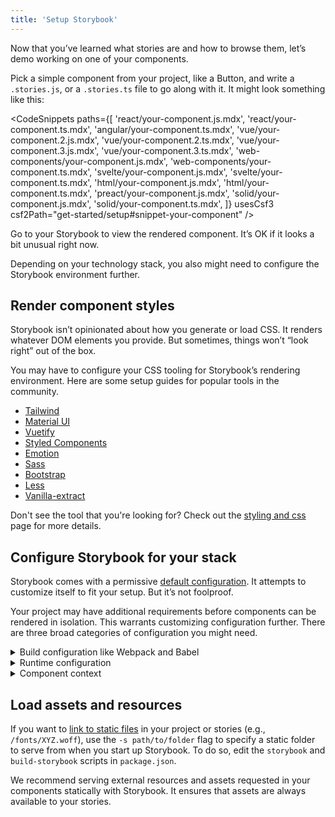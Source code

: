```yaml
---
title: 'Setup Storybook'
---
```


Now that you’ve learned what stories are and how to browse them, let’s demo working on one of your components.

Pick a simple component from your project, like a Button, and write a `.stories.js`, or a `.stories.ts` file to go along with it. It might look something like this:

<!-- prettier-ignore-start -->

<CodeSnippets
  paths={[
    'react/your-component.js.mdx',
    'react/your-component.ts.mdx',
    'angular/your-component.ts.mdx',
    'vue/your-component.2.js.mdx',
    'vue/your-component.2.ts.mdx',
    'vue/your-component.3.js.mdx',
    'vue/your-component.3.ts.mdx',
    'web-components/your-component.js.mdx',
    'web-components/your-component.ts.mdx',
    'svelte/your-component.js.mdx',
    'svelte/your-component.ts.mdx',
    'html/your-component.js.mdx',
    'html/your-component.ts.mdx',
    'preact/your-component.js.mdx',
    'solid/your-component.js.mdx',
    'solid/your-component.ts.mdx',
  ]}
  usesCsf3
  csf2Path="get-started/setup#snippet-your-component"
/>

<!-- prettier-ignore-end -->

Go to your Storybook to view the rendered component. It’s OK if it looks a bit unusual right now.

Depending on your technology stack, you also might need to configure the Storybook environment further.

## Render component styles

Storybook isn’t opinionated about how you generate or load CSS. It renders whatever DOM elements you provide. But sometimes, things won’t “look right” out of the box.

You may have to configure your CSS tooling for Storybook’s rendering environment. Here are some setup guides for popular tools in the community.

- [Tailwind](https://storybook.js.org/recipes/tailwindcss/)
- [Material UI](https://storybook.js.org/recipes/@mui/material/)
- [Vuetify](https://storybook.js.org/recipes/vuetify/)
- [Styled Components](https://storybook.js.org/recipes/styled-components/)
- [Emotion](https://storybook.js.org/recipes/@emotion/styled/)
- [Sass](https://storybook.js.org/recipes/sass/)
- [Bootstrap](https://storybook.js.org/recipes/bootstrap/)
- [Less](https://storybook.js.org/recipes/less/)
- [Vanilla-extract](https://storybook.js.org/recipes/@vanilla-extract/css/)

Don't see the tool that you're looking for? Check out the [styling and css](../configure/styling-and-css.md) page for more details.

## Configure Storybook for your stack

Storybook comes with a permissive [default configuration](../configure/overview.md). It attempts to customize itself to fit your setup. But it’s not foolproof.

Your project may have additional requirements before components can be rendered in isolation. This warrants customizing configuration further. There are three broad categories of configuration you might need.

<details>
<summary>Build configuration like Webpack and Babel</summary>

If you see errors on the CLI when you run the `yarn storybook` command, you likely need to make changes to Storybook’s build configuration. Here are some things to try:

- [Presets](../addons/addon-types.md) bundle common configurations for various technologies into Storybook. In particular, presets exist for Create React App and Ant Design.
- Specify a custom [Babel configuration](../configure/babel.md#custom-babel-config) for Storybook. Storybook automatically tries to use your project’s config if it can.
- Adjust the [Webpack configuration](../builders/webpack.md) that Storybook uses. Try patching in your own configuration if needed.

</details>

<details>
<summary>Runtime configuration</summary>

If Storybook builds but you see an error immediately when connecting to it in the browser, in that case, chances are one of your input files is not compiling/transpiling correctly to be interpreted by the browser. Storybook supports evergreen browsers, but you may need to check the Babel and Webpack settings (see above) to ensure your component code works correctly.

</details>

<details id="component-context" name="component-context">
<summary>Component context</summary>

If a particular story has a problem rendering, often it means your component expects a specific environment is available to the component.

A common frontend pattern is for components to assume that they render in a specific “context” with parent components higher up the rendering hierarchy (for instance, theme providers).

Use [decorators](../writing-stories/decorators.md) to “wrap” every story in the necessary context providers. The [`.storybook/preview.js`](../configure/overview.md#configure-story-rendering) file allows you to customize how components render in Canvas, the preview iframe. See how you can wrap every component rendered in Storybook with [Styled Components](https://styled-components.com/) `ThemeProvider`, [Vue's Fontawesome](https://github.com/FortAwesome/vue-fontawesome), or with an Angular theme provider component in the example below.

<!-- prettier-ignore-start -->

<CodeSnippets
  paths={[
    'react/storybook-preview-with-styled-components-decorator.js.mdx',
    'react/storybook-preview-with-styled-components-decorator.ts.mdx',
    'vue/storybook-preview-with-library-decorator.library-2.js.mdx',
    'vue/storybook-preview-with-library-decorator.library-2.ts.mdx',
    'vue/storybook-preview-with-library-decorator.library-3.js.mdx',
    'vue/storybook-preview-with-library-decorator.library-3.ts.mdx',
    'vue/storybook-preview-with-hoc-component-decorator.component-2.js.mdx',
    'vue/storybook-preview-with-hoc-component-decorator.component-2.ts.mdx',
    'vue/storybook-preview-with-hoc-component-decorator.component-3.js.mdx',
    'vue/storybook-preview-with-hoc-component-decorator.component-3.ts.mdx',
    'vue/storybook-preview-with-mixin-decorator.mixin-2.js.mdx',
    'vue/storybook-preview-with-mixin-decorator.mixin-2.ts.mdx',
    'angular/storybook-preview-with-styled-components-decorator.ts.mdx',
    'solid/storybook-preview-with-styled-components-decorator.js.mdx',
    'solid/storybook-preview-with-styled-components-decorator.ts.mdx',
  ]}
/>

<!-- prettier-ignore-end -->

</details>

## Load assets and resources

If you want to [link to static files](../configure/images-and-assets.md) in your project or stories (e.g., `/fonts/XYZ.woff`), use the `-s path/to/folder` flag to specify a static folder to serve from when you start up Storybook. To do so, edit the `storybook` and `build-storybook` scripts in `package.json`.

We recommend serving external resources and assets requested in your components statically with Storybook. It ensures that assets are always available to your stories.
